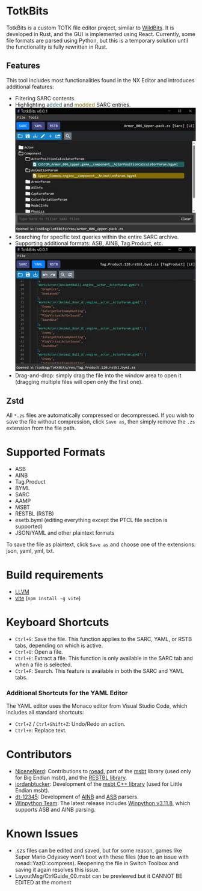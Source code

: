 # TotkBits
TotkBits is a custom TOTK file editor project, similar to [WildBits](https://github.com/NiceneNerd/Wild-Bits). It is developed in Rust, and the GUI is implemented using React. Currently, some file formats are parsed using Python, but this is a temporary solution until the functionality is fully rewritten in Rust.

## Features
This tool includes most functionalities found in the NX Editor and introduces additional features:
- Filtering SARC contents.
- Highlighting <span style="color:#205F63;">added</span> and <span style="color:#826C00;">modded</span> SARC entries. ![Alt text](preview/p1.png "")
- Searching for specific text queries within the entire SARC archive.
- Supporting additional formats: ASB, AINB, Tag.Product, etc. ![Alt text](preview/p2.png "")
- Drag-and-drop: simply drag the file into the window area to open it (dragging multiple files will open only the first one).

## Zstd
All `*.zs` files are automatically compressed or decompressed. If you wish to save the file without compression, click `Save as`, then simply remove the `.zs` extension from the file path.

# Supported Formats
- ASB
- AINB
- Tag.Product
- BYML
- SARC
- AAMP
- MSBT
- RESTBL (RSTB)
- esetb.byml (editing everything except the PTCL file section is supported)
- JSON/YAML and other plaintext formats

To save the file as plaintext, click `Save as` and choose one of the extensions: json, yaml, yml, txt.

# Build requirements

- [LLVM](https://github.com/llvm/llvm-project/releases)
- [vite](https://vitejs.dev/guide/) (`npm install -g vite`)

# Keyboard Shortcuts

- `Ctrl+S`: Save the file. This function applies to the SARC, YAML, or RSTB tabs, depending on which is active.
- `Ctrl+O`: Open a file.
- `Ctrl+E`: Extract a file. This function is only available in the SARC tab and when a file is selected.
- `Ctrl+F`: Search. This feature is available in both the SARC and YAML tabs.

### Additional Shortcuts for the YAML Editor

The YAML editor uses the Monaco editor from Visual Studio Code, which includes all standard shortcuts:
- `Ctrl+Z` / `Ctrl+Shift+Z`: Undo/Redo an action.
- `Ctrl+H`: Replace text.

# Contributors
- [NiceneNerd](https://github.com/NiceneNerd): Contributions to [roead](https://github.com/NiceneNerd/roead), part of the [msbt](https://github.com/NiceneNerd/msyt) library (used only for Big Endian msbt), and the [RESTBL library](https://github.com/NiceneNerd/restbl).
- [jordanbtucker](https://github.com/jordanbtucker): Development of the [msbt C++ library](https://github.com/EPD-Libraries/msbt) (used for Little Endian msbt).
- [dt-12345](https://github.com/dt-12345): Development of [AINB](https://github.com/dt-12345/ainb.git) and [ASB](https://github.com/dt-12345/asb.git) parsers.
- [Winpython Team](https://github.com/winpython): The latest release includes [Winpython v3.11.8](https://github.com/winpython/winpython/releases/tag/7.1.20240203final), which supports ASB and AINB parsing.

# Known Issues
- .szs files can be edited and saved, but for some reason, games like Super Mario Odyssey won't boot with these files (due to an issue with roead::Yaz0::compress). Reopening the file in Switch Toolbox and saving it again resolves this issue.
- LayoutMsg/CtrlGuide_00.msbt can be previewed but it CANNOT BE EDITED at the moment
